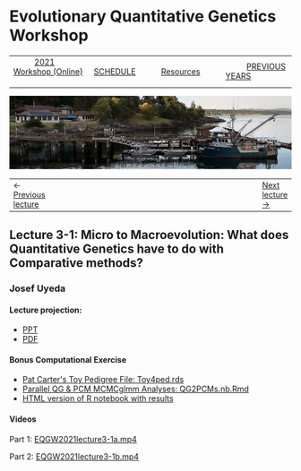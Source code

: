
# Evolutionary Quantitative Genetics Workshop #

|        |        |        |    |
|--------|---------------------------------------------|--------------------|------------------------------------------|
| &nbsp;&nbsp;&nbsp;&nbsp;&nbsp;&nbsp;&nbsp;&nbsp;&nbsp; [2021 Workshop (Online)](/index.html) &nbsp;&nbsp;&nbsp;&nbsp;&nbsp;&nbsp;&nbsp;&nbsp;&nbsp; | &nbsp;&nbsp;&nbsp;&nbsp;&nbsp;&nbsp;&nbsp;&nbsp;&nbsp;&nbsp;&nbsp;&nbsp; [SCHEDULE](schedule.html) &nbsp;&nbsp;&nbsp;&nbsp;&nbsp;&nbsp;&nbsp;&nbsp;&nbsp; | &nbsp;&nbsp;&nbsp;&nbsp;&nbsp;&nbsp;&nbsp;&nbsp;&nbsp;&nbsp;&nbsp;&nbsp; [Resources](resources.html) &nbsp;&nbsp;&nbsp;&nbsp;&nbsp;&nbsp;&nbsp;&nbsp;&nbsp; | &nbsp;&nbsp;&nbsp;&nbsp;&nbsp;&nbsp;&nbsp;&nbsp;&nbsp; [PREVIOUS YEARS](previous.html) &nbsp;&nbsp;&nbsp;&nbsp;&nbsp;&nbsp; |


<div align="left">
<img src="/media/FHLimage2018b.jpg" alt="FHL waterfront in 2018">
</div>

<table><tr><td>&larr; <a href="lecture2-3.html">Previous lecture</a></td><td width="665">&nbsp;</td><td> <a href="lecture3-2.html">Next lecture &rarr;</a></td></tr></table>

  

## Lecture 3-1: Micro to Macroevolution: What does Quantitative Genetics have to do with Comparative methods? ##

### Josef Uyeda ###
  
#### Lecture projection: ####

* [PPT](https://drive.google.com/file/d/1Y46AWAxMlNKlOqhsdAqK1gu8ViPclnhd/view?usp=sharing)
* [PDF](https://drive.google.com/file/d/19BhFFhRff9HuYIRPN7S4D0QTY9e4GxLw/view?usp=sharing)

#### Bonus Computational Exercise ####

* [Pat Carter's Toy Pedigree File: Toy4ped.rds](https://drive.google.com/file/d/1jggGf1NI_w3wgJAiUg-kYcN2rayt0jK4/view?usp=sharing)
* [Parallel QG & PCM MCMCglmm Analyses: QG2PCMs.nb.Rmd](https://drive.google.com/file/d/1x2qH8Gs0jUdrqI16M15dUPF0GV7D3HgO/view?usp=sharing)
* [HTML version of R notebook with results](/media/exercise_answers/QG2PCMs.nb.html)


#### Videos

Part 1: [EQGW2021lecture3-1a.mp4](https://vimeo.com/575495142)

Part 2: [EQGW2021lecture3-1b.mp4](https://vimeo.com/575495119)



